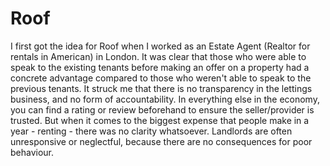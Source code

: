 # Roof

I first got the idea for Roof when I worked as an Estate Agent (Realtor for rentals in American) in London. It was clear that those who were able
to speak to the existing tenants before making an offer on a property had a concrete advantage compared to those who weren't able to speak to the
previous tenants. It struck me that there is no transparency in the lettings business, and no form of accountability. In everything else in the
economy, you can find a rating or review beforehand to ensure the seller/provider is trusted. But when it comes to the biggest expense that people
make in a year - renting - there was no clarity whatsoever. Landlords are often unresponsive or neglectful, because there are no consequences for
poor behaviour.